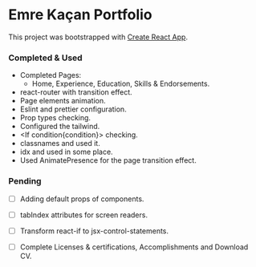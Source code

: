 # Emre Kaçan Portfolio

This project was bootstrapped with [Create React App](https://github.com/facebook/create-react-app).

### Completed & Used


- Completed Pages: 
    - Home, Experience, Education, Skills & Endorsements.
- react-router with transition effect.
- Page elements animation.
- Eslint and prettier configuration.
- Prop types checking.
- Configured the tailwind.
- <If condition{condition}> checking.
- classnames and used it.
- idx and used in some place.
- Used AnimatePresence for the page transition effect.

### Pending

- [ ] Adding default props of components.
- [ ] tabIndex attributes for screen readers.
- [ ] Transform react-if to jsx-control-statements.
- [ ] Complete Licenses & certifications, Accomplishments and Download CV.


